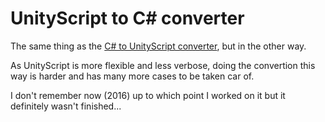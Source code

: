 # UnityScript to C# converter

The same thing as the [C# to UnityScript converter](https://github.com/florentpoujol/CSharpToUnityScriptConverter), but in the other way.

As UnityScript is more flexible and less verbose, doing the convertion this way is harder and has many more cases to be taken car of.

I don't remember now (2016) up to which point I worked on it but it definitely wasn't finished...